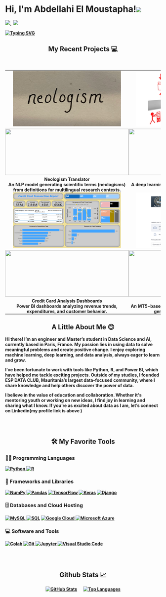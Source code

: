 <!-- ///////// NAME AND BADGES ///////// -->
<p>
  <h1 align="justify"><b>Hi, I'm Abdellahi El Moustapha!<img src="https://media.giphy.com/media/hvRJCLFzcasrR4ia7z/giphy.gif" width="30px"></h1>
   <p align="justify">
      <a href="https://www.linkedin.com/in/abmstpha/">
        <img src="https://img.shields.io/badge/linkedin-%230077B5.svg?&style=for-the-badge&logo=linkedin&logoColor=white" />
      </a>&nbsp;
      <a href="https://abmstpha.github.io/" target="_blank">
        <img src="https://img.shields.io/badge/Portfolio-%2312100E.svg?&style=for-the-badge&logo=firefox&logoColor=white" />
      </a>
   </p>
</p>


<!-- ///////// ANIMATED BIO TEXT ///////// -->
[<p align="justify">![Typing SVG](https://readme-typing-svg.herokuapp.com?color=%2336BCF7&lines=Data+Scientist+and+AI+Enthusiast;Passionate+about+Learning+and+Sharing+Knowledge;Founder+of+ESP+Data+Club)](https://git.io/typing-svg)
</p>

<!-- ///////// PROJECTS SECTION ///////// -->
<h2 align="center">My Recent Projects 💻</h2>
<br />

<!-- Table layout for 6 projects -->
<table align="center">
  <tr>
    <!-- Project 1 -->
    <td  align="center" style="padding: 0px;">
      <img src="./project1.png" alt="Neologism Translator" width="350" height="180" style="margin-bottom: 5px;" />
      <a href="https://github.com/Abmstpha/NLP" target="_blank">
        <img src="https://github-readme-stats.vercel.app/api/pin/?username=Abmstpha&repo=NLP&theme=tokyonight" width="400" height="150" style="margin-bottom: 5px;" />
      </a>
      <p style="margin: 0; font-weight: bold;">Neologism Translator</p>
      <p style="margin: 0;">An NLP model generating scientific terms (neologisms) from definitions for multilingual research contexts.</p>
    </td>
    <!-- Project 2 -->
    <td  align="center" style="padding: 0px;">
      <img src="./project2.png" alt="Convolutional AutoEncoder for CIFAR Dataset" width="350" height="180" style="margin-bottom: 5px;" />
      <a href="https://github.com/Abmstpha/DeepLearning" target="_blank">
        <img src="https://github-readme-stats.vercel.app/api/pin/?username=Abmstpha&repo=DeepLearning&theme=tokyonight" width="400" height="150" style="margin-bottom: 5px;" />
      </a>
      <p style="margin: 0; font-weight: bold;">Convolutional AutoEncoder</p>
      <p style="margin: 0;">A deep learning model for image compression using the CIFAR-10 dataset.</p>
    </td>
    <!-- Project 3 -->
    <td  align="center" style="padding: 0px;">
      <img src="./project7.png" alt="YOLOv5: Detecting Blood Cells" width="350" height="180" style="margin-bottom: 5px;" />
      <a href="https://github.com/Abmstpha/BloodCells-YOLOv5" target="_blank">
        <img src="https://github-readme-stats.vercel.app/api/pin/?username=Abmstpha&repo=BloodCells-YOLOv5&theme=tokyonight" width="400" height="150" style="margin-bottom: 5px;" />
      </a>
      <p style="margin: 0; font-weight: bold;">YOLOv5: Detecting Blood Cells</p>
      <p style="margin: 0;">A YOLOv5 model trained for detecting and classifying blood cells (WBC, RBC, and platelets).</p>
    </td>
  </tr>
  <tr>
    <!-- Project 4 -->
    <td align="center" style="padding: 0px;">
      <img src="./project4.png" alt="Credit Card Analysis Dashboards" width="350" height="180" style="margin-bottom: 5px;" />
      <a href="https://github.com/Abmstpha/PowerBI" target="_blank">
        <img src="https://github-readme-stats.vercel.app/api/pin/?username=Abmstpha&repo=PowerBI&theme=tokyonight" width="400" height="150" style="margin-bottom: 5px;" />
      </a>
      <p style="margin: 0; font-weight: bold;">Credit Card Analysis Dashboards</p>
      <p style="margin: 0;">Power BI dashboards analyzing revenue trends, expenditures, and customer behavior.</p>
    </td>
    <!-- Project 5 -->
    <td  align="center" style="padding: 0px;">
      <img src="./project5.png" alt="AceTrack" width="350" height="180" style="margin-bottom: 5px;" />
      <a href="https://github.com/Abmstpha/AceTrackAI" target="_blank">
        <img src="https://github-readme-stats.vercel.app/api/pin/?username=Abmstpha&repo=AceTrackAI&theme=tokyonight" width="400" height="150" style="margin-bottom: 5px;" />
      </a>
      <p style="margin: 0; font-weight: bold;">AceTrack</p>
      <p style="margin: 0;">An MT5-based AI tool for evaluating student exams and generating constructive feedback.</p>
    </td>
    <!-- Project 6 -->
    <td  align="center" style="padding: 0px;">
      <img src="./project6.png" alt="E-Commerce Dashboard" width="350" height="180" style="margin-bottom: 5px;" />
      <a href="https://github.com/Abmstpha/PowerBI" target="_blank">
        <img src="https://github-readme-stats.vercel.app/api/pin/?username=Abmstpha&repo=PowerBI&theme=tokyonight" width="400" height="150" style="margin-bottom: 5px;" />
      </a>
      <p style="margin: 0; font-weight: bold;">E-Commerce Dashboard</p>
      <p style="margin: 0;">Power BI dashboards for analyzing product sales, customer demographics, and trends.</p>
    </td>
  </tr>
</table>


<!-- ///////// ABOUT ME ///////// -->  
<h2 align="center">A Little About Me 😊</h2>
<p>
   Hi there! I’m an engineer and Master’s student in Data Science and AI, currently based in Paris, France. My passion lies in using data to solve meaningful problems and create positive change. I enjoy exploring machine learning, deep learning, and data analysis, always eager to learn and grow.

   I’ve been fortunate to work with tools like Python, R, and Power BI, which have helped me tackle exciting projects. Outside of my studies, I founded ESP DATA CLUB, Mauritania’s largest data-focused community, where I share knowledge and help others discover the power of data.

   I believe in the value of education and collaboration. Whether it's mentoring youth or working on new ideas, I find joy in learning and sharing what I know. If you’re as excited about data as I am, let’s connect on Linkedin(my profile link is above )
</p>


<br>
<br>
 <!-- ///////// LANGUAGES AND TOOLS ///////// -->  
<h2 align="center">🛠️ My Favorite Tools</h2>

<!-- Programming Languages -->
<h3 align="left">👨‍💻 Programming Languages</h3>
<p>
  <a href="https://www.python.org/" target="_blank">
    <img alt="Python" src="https://img.shields.io/badge/Python-%2314354C.svg?logo=python&logoColor=white">
  </a>
  <a href="https://www.r-project.org/" target="_blank">
    <img alt="R" src="https://img.shields.io/badge/R-%23276DC3.svg?logo=R&logoColor=white">
  </a>
</p>

<!-- Frameworks and Libraries -->
<h3 align="left">🧰 Frameworks and Libraries</h3>
<p>
  <a href="#"><img alt="NumPy" src="https://img.shields.io/badge/NumPy-%23013243.svg?logo=numpy&logoColor=white"></a>
  <a href="#"><img alt="Pandas" src="https://img.shields.io/badge/Pandas-%23150458.svg?logo=pandas&logoColor=white"></a>
  <a href="#"><img alt="TensorFlow" src="https://img.shields.io/badge/TensorFlow-%23FF6F00.svg?logo=TensorFlow&logoColor=white"></a>
  <a href="#"><img alt="Keras" src="https://img.shields.io/badge/Keras-%23D00000.svg?logo=Keras&logoColor=white"></a>
  <a href="https://www.djangoproject.com/" target="_blank">
    <img alt="Django" src="https://img.shields.io/badge/Django-092E20?logo=django&logoColor=white">
  </a>
</p>

<!-- Databases and Cloud Hosting -->
<h3 align="left">🗄️ Databases and Cloud Hosting</h3>
<p>
  <a href="https://www.mysql.com/" target="_blank">
    <img alt="MySQL" src="https://img.shields.io/badge/MySQL-00000F?logo=mysql&logoColor=white">
  </a>
  <a href="#"><img alt="SQL" src="https://img.shields.io/badge/SQL-%23025E8C.svg?logo=amazon-dynamodb&logoColor=white"></a>
  <a href="https://cloud.google.com/" target="_blank">
    <img alt="Google Cloud" src="https://img.shields.io/badge/Google_Cloud-%234285F4.svg?logo=google-cloud&logoColor=white">
  </a>
  <a href="https://azure.microsoft.com/" target="_blank">
    <img alt="Microsoft Azure" src="https://img.shields.io/badge/Microsoft_Azure-0089D6?logo=microsoft-azure&logoColor=white">
  </a>
</p>

<!-- Software and Tools -->
<h3 align="left">💻 Software and Tools</h3>
<p>
  <a href="#"><img alt="Colab" src="https://img.shields.io/badge/Colab-00b56a.svg?logo=google-colab&logoColor=white"></a>
  <a href="https://git-scm.com/" target="_blank">
    <img alt="Git" src="https://img.shields.io/badge/Git-%23F05033.svg?logo=git&logoColor=white">
  </a>
  <a href="https://jupyter.org/" target="_blank">
    <img alt="Jupyter" src="https://img.shields.io/badge/Jupyter-%23F37626.svg?logo=Jupyter&logoColor=white">
  </a>
  <a href="https://code.visualstudio.com/" target="_blank">
    <img alt="Visual Studio Code" src="https://img.shields.io/badge/Visual_Studio_Code-0078d7.svg?logo=visual-studio-code&logoColor=white">
  </a>
</p>



<br>
<br>
    

<!-- ///////// GITHUB STATS ///////// -->
<h2 align="center">Github Stats 📈</h2>

<div align="center" style="display: flex; flex-direction: row; justify-content: center; gap: 20px;">
  <a href="https://github.com/Abmstpha/Abmstpha">
    <img 
      src="https://github-readme-stats.vercel.app/api?username=Abmstpha&hide=java,html,tex&title_color=ffffff&text_color=c9cacc&icon_color=2bbc8a&bg_color=1d1f21&langs_count=3" 
      alt="GitHub Stats" 
      width="400"
      height="200" 
    />
  </a>
  <a href="https://github.com/Abmstpha">
    <img 
      src="https://github-readme-stats.vercel.app/api/top-langs/?username=Abmstpha&hide=html,tex&title_color=ffffff&text_color=c9cacc&icon_color=2bbc8a&bg_color=1d1f21&langs_count=3" 
      alt="Top Languages" 
      width="400"
      height="200" 
    />
  </a>
</div>


